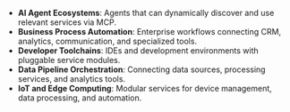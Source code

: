- **AI Agent Ecosystems**: Agents that can dynamically discover and use relevant services via MCP.
- **Business Process Automation**: Enterprise workflows connecting CRM, analytics, communication, and specialized tools.
- **Developer Toolchains**: IDEs and development environments with pluggable service modules.
- **Data Pipeline Orchestration**: Connecting data sources, processing services, and analytics tools.
- **IoT and Edge Computing**: Modular services for device management, data processing, and automation.